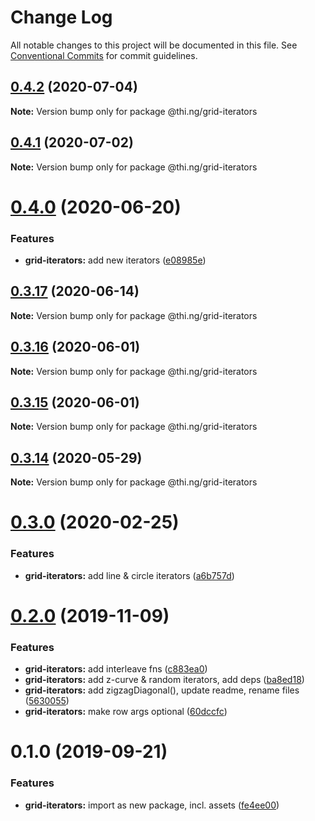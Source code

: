 # Change Log

All notable changes to this project will be documented in this file.
See [Conventional Commits](https://conventionalcommits.org) for commit guidelines.

## [0.4.2](https://github.com/thi-ng/umbrella/compare/@thi.ng/grid-iterators@0.4.1...@thi.ng/grid-iterators@0.4.2) (2020-07-04)

**Note:** Version bump only for package @thi.ng/grid-iterators





## [0.4.1](https://github.com/thi-ng/umbrella/compare/@thi.ng/grid-iterators@0.4.0...@thi.ng/grid-iterators@0.4.1) (2020-07-02)

**Note:** Version bump only for package @thi.ng/grid-iterators





# [0.4.0](https://github.com/thi-ng/umbrella/compare/@thi.ng/grid-iterators@0.3.17...@thi.ng/grid-iterators@0.4.0) (2020-06-20)


### Features

* **grid-iterators:** add new iterators ([e08985e](https://github.com/thi-ng/umbrella/commit/e08985ee07a2bc449e4f2126191a96261ef6dfb0))





## [0.3.17](https://github.com/thi-ng/umbrella/compare/@thi.ng/grid-iterators@0.3.16...@thi.ng/grid-iterators@0.3.17) (2020-06-14)

**Note:** Version bump only for package @thi.ng/grid-iterators





## [0.3.16](https://github.com/thi-ng/umbrella/compare/@thi.ng/grid-iterators@0.3.15...@thi.ng/grid-iterators@0.3.16) (2020-06-01)

**Note:** Version bump only for package @thi.ng/grid-iterators





## [0.3.15](https://github.com/thi-ng/umbrella/compare/@thi.ng/grid-iterators@0.3.14...@thi.ng/grid-iterators@0.3.15) (2020-06-01)

**Note:** Version bump only for package @thi.ng/grid-iterators





## [0.3.14](https://github.com/thi-ng/umbrella/compare/@thi.ng/grid-iterators@0.3.13...@thi.ng/grid-iterators@0.3.14) (2020-05-29)

**Note:** Version bump only for package @thi.ng/grid-iterators





# [0.3.0](https://github.com/thi-ng/umbrella/compare/@thi.ng/grid-iterators@0.2.3...@thi.ng/grid-iterators@0.3.0) (2020-02-25)


### Features

* **grid-iterators:** add line & circle iterators ([a6b757d](https://github.com/thi-ng/umbrella/commit/a6b757dd350e46404bfd2f82e58d8a3bc2c5b133))





# [0.2.0](https://github.com/thi-ng/umbrella/compare/@thi.ng/grid-iterators@0.1.0...@thi.ng/grid-iterators@0.2.0) (2019-11-09)

### Features

* **grid-iterators:** add interleave fns ([c883ea0](https://github.com/thi-ng/umbrella/commit/c883ea03d9a37698533d981a96f7122828731364))
* **grid-iterators:** add z-curve & random iterators, add deps ([ba8ed18](https://github.com/thi-ng/umbrella/commit/ba8ed18cd84db77ccb35ed95586c66151cf1d690))
* **grid-iterators:** add zigzagDiagonal(), update readme, rename files ([5630055](https://github.com/thi-ng/umbrella/commit/56300557f395698f82b453c79956ada72726444a))
* **grid-iterators:** make row args optional ([60dccfc](https://github.com/thi-ng/umbrella/commit/60dccfcb0ba1d731eeecd4c12433d44b5491e7a7))

# 0.1.0 (2019-09-21)

### Features

* **grid-iterators:** import as new package, incl. assets ([fe4ee00](https://github.com/thi-ng/umbrella/commit/fe4ee00))
